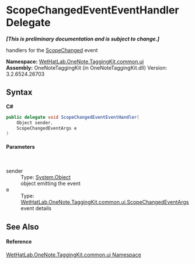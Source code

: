 # ScopeChangedEventEventHandler Delegate
 _**\[This is preliminary documentation and is subject to change.\]**_

handlers for the <a href="94a2ec80-0b18-6e4b-ad7f-2b7075f91de3">ScopeChanged</a> event

**Namespace:**&nbsp;<a href="043a9407-ac38-b3ac-7348-a6090af495ad">WetHatLab.OneNote.TaggingKit.common.ui</a><br />**Assembly:**&nbsp;OneNoteTaggingKit (in OneNoteTaggingKit.dll) Version: 3.2.6524.26703

## Syntax

**C#**<br />
``` C#
public delegate void ScopeChangedEventEventHandler(
	Object sender,
	ScopeChangedEventArgs e
)
```


#### Parameters
&nbsp;<dl><dt>sender</dt><dd>Type: <a href="http://msdn2.microsoft.com/en-us/library/e5kfa45b" target="_blank">System.Object</a><br />object emitting the event</dd><dt>e</dt><dd>Type: <a href="0ed6b2b0-d167-21b2-6d58-93d82ec7037b">WetHatLab.OneNote.TaggingKit.common.ui.ScopeChangedEventArgs</a><br />event details</dd></dl>

## See Also


#### Reference
<a href="043a9407-ac38-b3ac-7348-a6090af495ad">WetHatLab.OneNote.TaggingKit.common.ui Namespace</a><br />